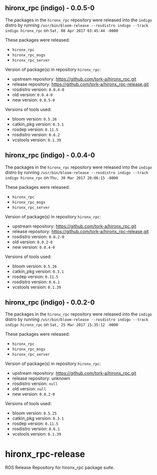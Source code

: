 ## hironx_rpc (indigo) - 0.0.5-0

The packages in the `hironx_rpc` repository were released into the `indigo` distro by running `/usr/bin/bloom-release --rosdistro indigo --track indigo hironx_rpc` on `Sat, 08 Apr 2017 03:45:44 -0000`

These packages were released:
- `hironx_rpc`
- `hironx_rpc_msgs`
- `hironx_rpc_server`

Version of package(s) in repository `hironx_rpc`:

- upstream repository: https://github.com/tork-a/hironx_rpc.git
- release repository: https://github.com/tork-a/hironx_rpc-release.git
- rosdistro version: `0.0.4-0`
- old version: `0.0.4-0`
- new version: `0.0.5-0`

Versions of tools used:

- bloom version: `0.5.26`
- catkin_pkg version: `0.3.1`
- rosdep version: `0.11.5`
- rosdistro version: `0.6.2`
- vcstools version: `0.1.39`


## hironx_rpc (indigo) - 0.0.4-0

The packages in the `hironx_rpc` repository were released into the `indigo` distro by running `/usr/bin/bloom-release --rosdistro indigo --track indigo hironx_rpc` on `Thu, 30 Mar 2017 20:06:15 -0000`

These packages were released:
- `hironx_rpc`
- `hironx_rpc_msgs`
- `hironx_rpc_server`

Version of package(s) in repository `hironx_rpc`:

- upstream repository: https://github.com/tork-a/hironx_rpc.git
- release repository: https://github.com/tork-a/hironx_rpc-release.git
- rosdistro version: `0.0.2-0`
- old version: `0.0.2-0`
- new version: `0.0.4-0`

Versions of tools used:

- bloom version: `0.5.26`
- catkin_pkg version: `0.3.1`
- rosdep version: `0.11.5`
- rosdistro version: `0.6.1`
- vcstools version: `0.1.39`


## hironx_rpc (indigo) - 0.0.2-0

The packages in the `hironx_rpc` repository were released into the `indigo` distro by running `/usr/bin/bloom-release --rosdistro indigo --track indigo hironx_rpc` on `Sat, 25 Mar 2017 15:35:12 -0000`

These packages were released:
- `hironx_rpc`
- `hironx_rpc_msgs`
- `hironx_rpc_server`

Version of package(s) in repository `hironx_rpc`:

- upstream repository: https://github.com/tork-a/hironx_rpc.git
- release repository: unknown
- rosdistro version: `null`
- old version: `null`
- new version: `0.0.2-0`

Versions of tools used:

- bloom version: `0.5.25`
- catkin_pkg version: `0.3.1`
- rosdep version: `0.11.5`
- rosdistro version: `0.6.1`
- vcstools version: `0.1.39`


# hironx_rpc-release
ROS Release Repository for hironx_rpc package suite.
